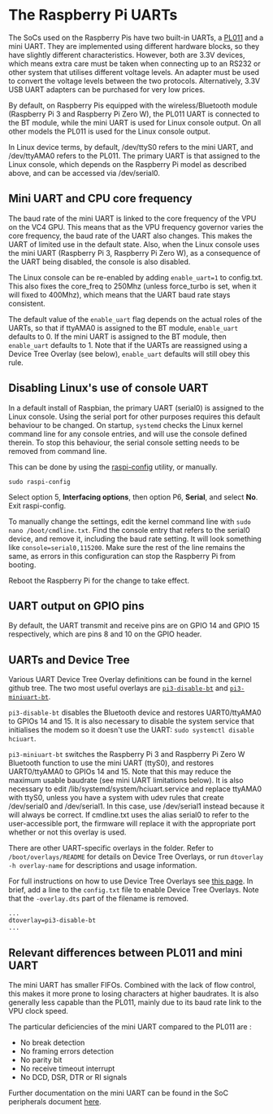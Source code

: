 # The Raspberry Pi UARTs

The SoCs used on the Raspberry Pis have two built-in UARTs, a [PL011](http://infocenter.arm.com/help/index.jsp?topic=/com.arm.doc.ddi0183g/index.html) and a mini UART. They are implemented using different hardware blocks, so they have slightly different characteristics. However, both are 3.3V devices, which means extra care must be taken when connecting up to an RS232 or other system that utilises different voltage levels. An adapter must be used to convert the voltage levels between the two protocols. Alternatively, 3.3V USB UART adapters can be purchased for very low prices.

By default, on Raspberry Pis equipped with the wireless/Bluetooth module (Raspberry Pi 3 and Raspberry Pi Zero W), the PL011 UART is connected to the BT module, while the mini UART is used for Linux console output. On all other models the PL011 is used for the Linux console output.

In Linux device terms, by default, /dev/ttyS0 refers to the mini UART, and /dev/ttyAMA0 refers to the PL011. The primary UART is that assigned to the Linux console, which depends on the Raspberry Pi model as described above, and can be accessed via /dev/serial0.

## Mini UART and CPU core frequency

The baud rate of the mini UART is linked to the core frequency of the VPU on the VC4 GPU. This means that as the VPU frequency governor varies the core frequency, the baud rate of the UART also changes. This makes the UART of limited use in the default state. Also, when the Linux console uses the mini UART (Raspberry Pi 3, Raspberry Pi Zero W), as a consequence of the UART being disabled, the console is also disabled.

The Linux console can be re-enabled by adding `enable_uart=1` to config.txt. This also fixes the core_freq to 250Mhz (unless force_turbo is set, when it will fixed to 400Mhz), which means that the UART baud rate stays consistent.

The default value of the `enable_uart` flag depends on the actual roles of the UARTs, so that if ttyAMA0 is assigned to the BT module, `enable_uart` defaults to 0. If the mini UART is assigned to the BT module, then `enable_uart` defaults to 1. Note that if the UARTs are reassigned using a Device Tree Overlay (see below), `enable_uart` defaults will still obey this rule.

## Disabling Linux's use of console UART

In a default install of Raspbian, the primary UART (serial0) is assigned to the Linux console. Using the serial port for other purposes requires this default behaviour to be changed. On startup, `systemd` checks the Linux kernel command line for any console entries, and will use the console defined therein. To stop this behaviour, the serial console setting needs to be removed from command line.

This can be done by using the [raspi-config](/configuration/raspi-config.md) utility, or manually.
```
sudo raspi-config
```
Select option 5, **Interfacing options**, then option P6, **Serial**, and select **No**. Exit raspi-config.

To manually change the settings, edit the kernel command line with `sudo nano /boot/cmdline.txt`. Find the console entry that refers to the serial0 device, and remove it, including the baud rate setting. It will look something like `console=serial0,115200`. Make sure the rest of the line remains the same, as errors in this configuration can stop the Raspberry Pi from booting.

Reboot the Raspberry Pi for the change to take effect.

## UART output on GPIO pins

By default, the UART transmit and receive pins are on GPIO 14 and GPIO 15 respectively, which are pins 8 and 10 on the GPIO header.

## UARTs and Device Tree

Various UART Device Tree Overlay definitions can be found in the kernel github tree. The two most useful overlays are [`pi3-disable-bt`](https://github.com/raspberrypi/linux/blob/rpi-4.11.y/arch/arm/boot/dts/overlays/pi3-disable-bt-overlay.dts) and [`pi3-miniuart-bt`](https://github.com/raspberrypi/linux/blob/rpi-4.11.y/arch/arm/boot/dts/overlays/pi3-miniuart-bt-overlay.dts).

`pi3-disable-bt` disables the Bluetooth device and restores UART0/ttyAMA0 to GPIOs 14 and 15. It is also necessary to disable the system service that initialises the modem so it doesn't use the UART: `sudo systemctl disable hciuart`.

`pi3-miniuart-bt` switches the Raspberry Pi 3 and Raspberry Pi Zero W Bluetooth function to use the mini UART (ttyS0), and restores UART0/ttyAMA0 to GPIOs 14 and 15. Note that this may reduce the maximum usable baudrate (see mini UART limitations below). It is also necessary to edit /lib/systemd/system/hciuart.service and replace ttyAMA0 with ttyS0, unless you have a system with udev rules that create /dev/serial0 and /dev/serial1. In this case, use /dev/serial1 instead because it will always be correct. If cmdline.txt uses the alias serial0 to refer to the user-accessible port, the firmware will replace it with the appropriate port whether or not this overlay is used.

There are other UART-specific overlays in the folder. Refer to `/boot/overlays/README` for details on Device Tree Overlays, or run `dtoverlay -h overlay-name` for descriptions and usage information.

For full instructions on how to use Device Tree Overlays see [this page](/configuration/device-tree.md). In brief, add a line to the `config.txt` file to enable Device Tree Overlays. Note that the `-overlay.dts` part of the filename is removed.
```
...
dtoverlay=pi3-disable-bt
...
```
## Relevant differences between PL011 and mini UART

The mini UART has smaller FIFOs. Combined with the lack of flow control, this makes it more prone to losing characters at higher baudrates. It is also generally less capable than the PL011, mainly due to its baud rate link to the VPU clock speed.

The particular deficiencies of the mini UART compared to the PL011 are :
- No break detection
- No framing errors detection
- No parity bit
- No receive timeout interrupt
- No DCD, DSR, DTR or RI signals

Further documentation on the mini UART can be found in the SoC peripherals document [here](/hardware/raspberrypi/bcm2835/BCM2835-ARM-Peripherals.pdf).
